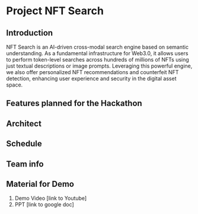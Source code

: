 # Project NFT Search
## Introduction

NFT Search is an AI-driven cross-modal search engine based on semantic understanding. As a fundamental infrastructure for Web3.0, it allows users to perform token-level searches across hundreds of millions of NFTs using just textual descriptions or image prompts. Leveraging this powerful engine, we also offer personalized NFT recommendations and counterfeit NFT detection, enhancing user experience and security in the digital asset space.

## Features planned for the Hackathon

## Architect

## Schedule

## Team info

## Material for Demo
1. Demo Video [link to Youtube]
2. PPT [link to google doc]
